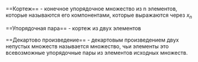==Кортеж== - конечное упорядочное множество из n элементов, которые называются его компонентами, которые выражаются через $x_{n}$ 

==Упорядочная пара== - кортеж из двух элементов

==Декартово произведение== - декартовым произведением двух непустых множеств называется множество, чьи элементы это всевозможные упорядочные пары из элементов исходных множеств.